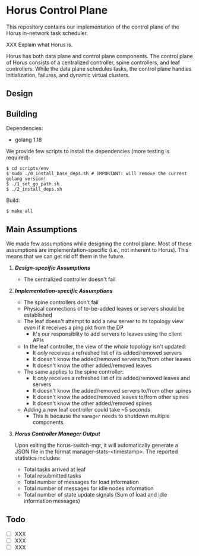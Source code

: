 # Horus Control Plane

This repository contains our implementation of the control plane of the Horus in-network task scheduler. 

XXX Explain what Horus is.

Horus has both data plane and control plane components. 
The control plane of Horus consists of a centralized controller, spine controllers, and leaf controllers. While the data plane schedules tasks, the control plane handles initialization, failures, and dynamic virtual clusters.


## Design


## Building

Dependencies:
- golang 1.18

We provide few scripts to install the dependencies (more testing is required):

    $ cd scripts/env
    $ sudo ./0_install_base_deps.sh # IMPORTANT: will remove the current golang version!
    $ ./1_set_go_path.sh
    $ ./2_install_deps.sh

Build:

    $ make all

## Main Assumptions
We made few assumptions while designing the control plane. Most of these assumptions are implementation-specific (i.e., not inherent to Horus). This means that we can get rid off them in the future.

1. ***Design-specific Assumptions***
    - The centralized controller doesn't fail
2. ***Implementation-specific Assumptions***
    - The spine controllers don't fail
    - Physical connections of to-be-added leaves or servers should be established
    - The leaf doesn't attempt to add a new server to its topology view *even* if it receives a ping pkt from the DP
        - It's our responsiblity to add servers to leaves using the client APIs
    - In the leaf controller, the view of the *whole* topology isn't updated:
        - It *only* receives a refreshed list of its added/removed servers
        - It doesn't know the added/removed servers to/from other leaves
        - It doesn't know the other added/removed leaves
    - The same applies to the spine controller:
        - It *only* receives a refreshed list of its added/removed leaves and servers
        - It doesn't know the added/removed servers to/from other spines
        - It doesn't know the added/removed leaves to/from other spines
        - It doesn't know the other added/removed spines
    - Adding a new leaf controller could take ~5 seconds
        - This is because the `manager` needs to shutdown multiple components.

3. ***Horus Controller Manager Output***

    Upon exiting the horus-switch-mgr, it will automatically generate a JSON file in the format manager-stats-\<timestamp\>. The reported statistics includes:

    - Total tasks arrived at leaf
    - Total resubmitted tasks
    - Total number of messages for load information
    - Total number of messages for idle nodes information
    - Total number of state update signals (Sum of load and idle information messages)

## Todo

- [ ] XXX
- [ ] XXX
- [ ] XXX

